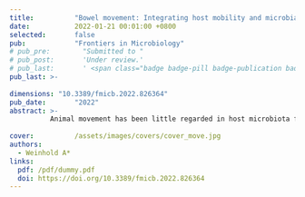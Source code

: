 ```yaml
---
title:          "Bowel movement: Integrating host mobility and microbial transmission across host taxa"
date:           2022-01-21 00:01:00 +0800
selected:       false
pub:            "Frontiers in Microbiology"
# pub_pre:        "Submitted to "
# pub_post:       'Under review.'
# pub_last:       ' <span class="badge badge-pill badge-publication badge-success">Spotlight</span>'
pub_last: >- 
              
dimensions: "10.3389/fmicb.2022.826364"
pub_date:       "2022"
abstract: >-
          Animal movement has been little regarded in host microbiota frameworks, though it can directly influence major drivers of the host microbiota. Host movement can also extend the boundaries of microbial dispersal limitations and connect habitat patches across plant-pollinator networks.
                               
cover:          /assets/images/covers/cover_move.jpg
authors:
  - Weinhold A*
links:
  pdf: /pdf/dummy.pdf
  doi: https://doi.org/10.3389/fmicb.2022.826364
---
```

